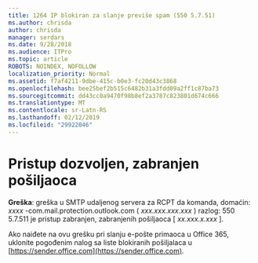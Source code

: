 ```yaml
---
title: 1264 IP blokiran za slanje previše spam (550 5.7.51)
ms.author: chrisda
author: chrisda
manager: serdars
ms.date: 9/28/2018
ms.audience: ITPro
ms.topic: article
ROBOTS: NOINDEX, NOFOLLOW
localization_priority: Normal
ms.assetid: f7af4211-9dbe-415c-b0e3-fc20d43c3868
ms.openlocfilehash: bee25bef2b515c6482b31a3fdd09a2ff1c87ba73
ms.sourcegitcommit: dd43cc0a9470f98b8ef2a3787c823801d674c666
ms.translationtype: MT
ms.contentlocale: sr-Latn-RS
ms.lasthandoff: 02/12/2019
ms.locfileid: "29922046"
---
```

# <a name="access-denied-banned-sender"></a>Pristup dozvoljen, zabranjen pošiljaoca

 **Greška**: greška u SMTP udaljenog servera za RCPT da komanda, domaćin: *xxxx* -com.mail.protection.outlook.com ( *xxx.xxx.xxx.xxx* ) razlog: 550 5.7.511 je pristup zabranjen, zabranjenih pošiljaoca [ *xx.xxx.x.xxx* ]. 
  
Ako naiđete na ovu grešku pri slanju e-pošte primaoca u Office 365, uklonite pogođenim nalog sa liste blokiranih pošiljalaca u [https://sender.office.com](https://sender.office.com).
  

